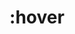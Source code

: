 ---
title: ":hover"
category: css
keywords: rollover, pseudo-class
last_test_date: "2019-10-23"
test_url: "/tests/css-selectors-pseudo-classes.html"
test_results_url: "https://app.emailonacid.com/app/acidtest/cl8ZYgIGE372fkVVuJkwNJDd7B4JUpo23Nz6qANcSlRUA/list"
stats: {
	apple-mail: {
		macos: {
			"12.4": "y"
		},
		ios: {
			"12.1": "y",
            "13.1": "y"
		}
	},
	gmail: {
		desktop-webmail: {
			"2019-10": "y"
		},
		ios: {
			"2019-10": "n"
		},
		android: {
			"2019-10": "a #1"
		}
	},
    orange: {
        desktop-webmail: {
            "2019-10": "y"
        },
        ios: {
            "2019-10": "y"
        },
        android: {
            "2019-10": "y"
        }
    },
	outlook: {
		windows: {
			"2007": "n",
			"2010": "n",
			"2013": "n",
			"2016": "n",
			"2019": "n"
		},
		windows-10-mail: {
			"2019-10": "n"
		},
		macos: {
			"2019-02": "y"
		},
		outlook-com: {
			"2019-10": "a #2"
		},
		ios: {
			"2019-10": "n"
		},
		android: {
			"2019-10": "y"
		}
	},
    thunderbird: {
        macos: {
            "60.8": "y"
        }
    },
	yahoo: {
		desktop-webmail: {
			"2019-02": "y"
		},
		ios: {
			"2019-02": "y"
		},
		android: {
			"2019-02": "y"
		}
	},
	aol: {
		desktop-webmail: {
			"2019-02": "y"
		},
		ios: {
			"2019-02": "n"
		},
		android: {
			"2019-02": "y"
		}
	},
	samsung-email: {
		android: {
			"5.0.10.2": "y",
			"6.0.04.6": "y"
		}
	}
}
notes_by_num: {
	"1": "Partial. Not supported with non Gmail accounts.",
    "2": "Partial. Only supported on type selectors."
}
links: {
    "Can I use: :hover":"https://caniuse.com/#feat=mdn-css_selectors_hover",
    "MDN: :hover":"https://developer.mozilla.org/en-US/docs/Web/CSS/:hover"
}
---